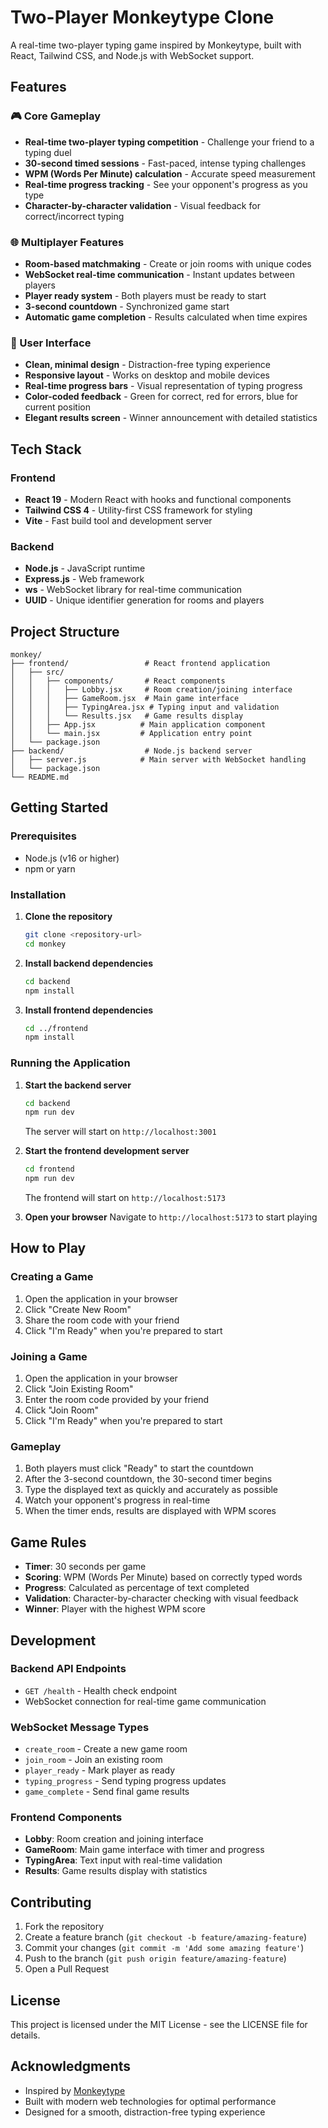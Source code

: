 # Two-Player Monkeytype Clone

A real-time two-player typing game inspired by Monkeytype, built with React, Tailwind CSS, and Node.js with WebSocket support.

## Features

### 🎮 Core Gameplay

- **Real-time two-player typing competition** - Challenge your friend to a typing duel
- **30-second timed sessions** - Fast-paced, intense typing challenges
- **WPM (Words Per Minute) calculation** - Accurate speed measurement
- **Real-time progress tracking** - See your opponent's progress as you type
- **Character-by-character validation** - Visual feedback for correct/incorrect typing

### 🌐 Multiplayer Features

- **Room-based matchmaking** - Create or join rooms with unique codes
- **WebSocket real-time communication** - Instant updates between players
- **Player ready system** - Both players must be ready to start
- **3-second countdown** - Synchronized game start
- **Automatic game completion** - Results calculated when time expires

### 🎨 User Interface

- **Clean, minimal design** - Distraction-free typing experience
- **Responsive layout** - Works on desktop and mobile devices
- **Real-time progress bars** - Visual representation of typing progress
- **Color-coded feedback** - Green for correct, red for errors, blue for current position
- **Elegant results screen** - Winner announcement with detailed statistics

## Tech Stack

### Frontend

- **React 19** - Modern React with hooks and functional components
- **Tailwind CSS 4** - Utility-first CSS framework for styling
- **Vite** - Fast build tool and development server

### Backend

- **Node.js** - JavaScript runtime
- **Express.js** - Web framework
- **ws** - WebSocket library for real-time communication
- **UUID** - Unique identifier generation for rooms and players

## Project Structure

```
monkey/
├── frontend/                 # React frontend application
│   ├── src/
│   │   ├── components/       # React components
│   │   │   ├── Lobby.jsx     # Room creation/joining interface
│   │   │   ├── GameRoom.jsx  # Main game interface
│   │   │   ├── TypingArea.jsx # Typing input and validation
│   │   │   └── Results.jsx   # Game results display
│   │   ├── App.jsx          # Main application component
│   │   └── main.jsx         # Application entry point
│   └── package.json
├── backend/                  # Node.js backend server
│   ├── server.js            # Main server with WebSocket handling
│   └── package.json
└── README.md
```

## Getting Started

### Prerequisites

- Node.js (v16 or higher)
- npm or yarn

### Installation

1. **Clone the repository**

   ```bash
   git clone <repository-url>
   cd monkey
   ```

2. **Install backend dependencies**

   ```bash
   cd backend
   npm install
   ```

3. **Install frontend dependencies**
   ```bash
   cd ../frontend
   npm install
   ```

### Running the Application

1. **Start the backend server**

   ```bash
   cd backend
   npm run dev
   ```

   The server will start on `http://localhost:3001`

2. **Start the frontend development server**

   ```bash
   cd frontend
   npm run dev
   ```

   The frontend will start on `http://localhost:5173`

3. **Open your browser**
   Navigate to `http://localhost:5173` to start playing

## How to Play

### Creating a Game

1. Open the application in your browser
2. Click "Create New Room"
3. Share the room code with your friend
4. Click "I'm Ready" when you're prepared to start

### Joining a Game

1. Open the application in your browser
2. Click "Join Existing Room"
3. Enter the room code provided by your friend
4. Click "Join Room"
5. Click "I'm Ready" when you're prepared to start

### Gameplay

1. Both players must click "Ready" to start the countdown
2. After the 3-second countdown, the 30-second timer begins
3. Type the displayed text as quickly and accurately as possible
4. Watch your opponent's progress in real-time
5. When the timer ends, results are displayed with WPM scores

## Game Rules

- **Timer**: 30 seconds per game
- **Scoring**: WPM (Words Per Minute) based on correctly typed words
- **Progress**: Calculated as percentage of text completed
- **Validation**: Character-by-character checking with visual feedback
- **Winner**: Player with the highest WPM score

## Development

### Backend API Endpoints

- `GET /health` - Health check endpoint
- WebSocket connection for real-time game communication

### WebSocket Message Types

- `create_room` - Create a new game room
- `join_room` - Join an existing room
- `player_ready` - Mark player as ready
- `typing_progress` - Send typing progress updates
- `game_complete` - Send final game results

### Frontend Components

- **Lobby**: Room creation and joining interface
- **GameRoom**: Main game interface with timer and progress
- **TypingArea**: Text input with real-time validation
- **Results**: Game results display with statistics

## Contributing

1. Fork the repository
2. Create a feature branch (`git checkout -b feature/amazing-feature`)
3. Commit your changes (`git commit -m 'Add some amazing feature'`)
4. Push to the branch (`git push origin feature/amazing-feature`)
5. Open a Pull Request

## License

This project is licensed under the MIT License - see the LICENSE file for details.

## Acknowledgments

- Inspired by [Monkeytype](https://monkeytype.com/)
- Built with modern web technologies for optimal performance
- Designed for a smooth, distraction-free typing experience
